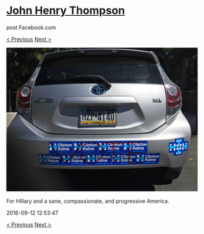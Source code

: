 # [John Henry Thompson](../README.md)
post Facebook.com

[< Previous](2016-09-13-1.md) [Next >](2016-09-11-1.md)

[![](../media/2016-09-12/Timeline-Photos-For-Hillary-and-a-sane-compassionate-and-progres.jpg)](../README.md)

For Hillary and a sane, compassionate, and progressive America.

2016-09-12 12:53:47

[< Previous](2016-09-13-1.md) [Next >](2016-09-11-1.md)